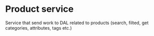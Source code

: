 # Product service

Service that send work to DAL related to products (search, filted, get categories, attributes, tags etc.)